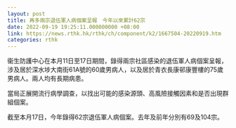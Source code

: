 ```yaml
---
layout: post
title: 再多兩宗退伍軍人病個案呈報　今年以來累計62宗
date: 2022-09-19 19:25:11.000000000 +08:00
link: https://news.rthk.hk/rthk/ch/component/k2/1667504-20220919.htm
categories: rthk
---
```


衞生防護中心在本月11日至17日期間，錄得兩宗社區感染的退伍軍人病個案呈報，涉及居於深水埗大南街61A號的60歲男病人，以及居於青衣長康邨康豐樓的75歲男病人。兩人均有長期病患。

當局正展開流行病學調查，以找出可能的感染源頭、高風險接觸因素和是否出現群組個案。

截至本月17日，今年錄得62宗退伍軍人病個案。去年及前年分別有69及104宗。
